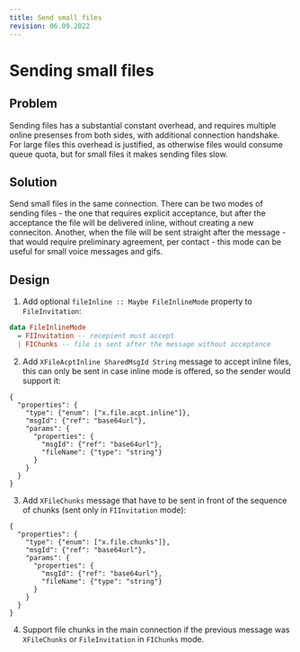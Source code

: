 ```yaml
---
title: Send small files
revision: 06.09.2022
---
```

# Sending small files

## Problem

Sending files has a substantial constant overhead, and requires multiple online presenses from both sides, with additional connection handshake. For large files this overhead is justified, as otherwise files would consume queue quota, but for small files it makes sending files slow.

## Solution

Send small files in the same connection. There can be two modes of sending files - the one that requires explicit acceptance, but after the acceptance the file will be delivered inline, without creating a new conneciton. Another, when the file will be sent straight after the message - that would require preliminary agreement, per contact - this mode can be useful for small voice messages and gifs.

## Design

1. Add optional `fileInline :: Maybe FileInlineMode` property to `FileInvitation`:

```haskell
data FileInlineMode
  = FIInvitation -- recepient must accept
  | FIChunks -- file is sent after the message without acceptance
```

2. Add `XFileAcptInline SharedMsgId String` message to accept inline files, this can only be sent in case inline mode is offered, so the sender would support it:

```
{
  "properties": {
    "type": {"enum": ["x.file.acpt.inline"]},
    "msgId": {"ref": "base64url"},
    "params": {
      "properties": {
        "msgId": {"ref": "base64url"},
        "fileName": {"type": "string"}
      }
    }
  }
}
```

3. Add `XFileChunks` message that have to be sent in front of the sequence of chunks (sent only in `FIInvitation` mode):

```
{
  "properties": {
    "type": {"enum": ["x.file.chunks"]},
    "msgId": {"ref": "base64url"},
    "params": {
      "properties": {
        "msgId": {"ref": "base64url"},
        "fileName": {"type": "string"}
      }
    }
  }
}
```

4. Support file chunks in the main connection if the previous message was `XFileChunks` or `FileInvitation` in `FIChunks` mode.

